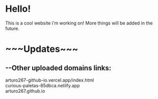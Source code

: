 
# Hello!
This is a cool website i'm working on! 
More things will be added in the future.
<h1>~~~Updates~~~</h1>
<h2>
  --Other uploaded domains links:
</h2>
arturo267-github-io.vercel.app/index.html <br>
curious-paletas-85dbca.netlify.app <br>
arturo267.github.io
